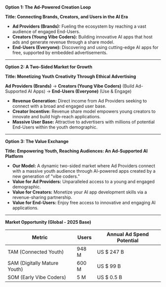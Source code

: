 **Option 1: The Ad-Powered Creation Loop**

**Title: Connecting Brands, Creators, and Users in the AI Era**

*   **Ad Providers (Brands):** Fueling the ecosystem by reaching a vast audience of engaged End-Users.
*   **Creators (Young Vibe Coders):** Building innovative AI apps that host ads and generate revenue through a share model.
*   **End-Users (Everyone):** Discovering and using cutting-edge AI apps for free, supported by embedded advertisements.

---

**Option 2: A Two-Sided Market for Growth**

**Title: Monetizing Youth Creativity Through Ethical Advertising**

**Ad Providers (Brands)** → **Creators (Young Vibe Coders)** (Build Ad-Supported AI Apps) → **End-Users (Everyone)** (Use & Engage)

*   **Revenue Generation:** Direct income from Ad Providers seeking to connect with a broad and engaged user base.
*   **Creator Incentive:** Revenue share model empowers young creators to innovate and build high-reach applications.
*   **Massive User Base:** Attractive to advertisers with millions of potential End-Users within the youth demographic.

---

**Option 3: The Value Exchange**

**Title: Empowering Youth, Reaching Audiences: An Ad-Supported AI Platform**

*   **Our Model:** A dynamic two-sided market where Ad Providers connect with a massive youth audience through AI-powered apps created by a new generation of "vibe coders."
*   **Value for Ad Providers:** Unparalleled access to a young and engaged demographic.
*   **Value for Creators:** Monetize your AI app development skills via a revenue-sharing partnership.
*   **Value for End-Users:** Enjoy free access to innovative and engaging AI applications.

---
**Market Opportunity (Global - 2025 Base)**

| Metric | Users | Annual Ad Spend Potential |
|---|---|---|
| TAM (Connected Youth) | 948 M | US \$ 247 B |
| SAM (Digitally Mature Youth) | 600 M | US \$ 99 B |
| SOM (Early Vibe Coders) | 5 M | US \$ 0.5 B |
